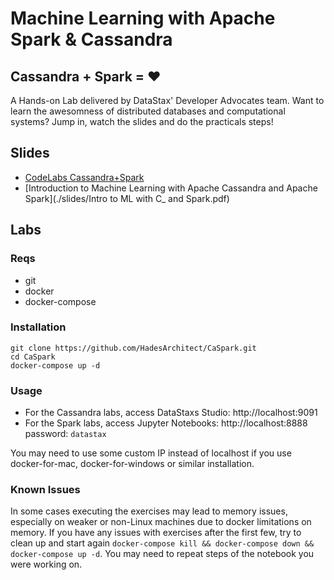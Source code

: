 # Machine Learning with Apache Spark & Cassandra
## Cassandra + Spark = ❤️ 

A Hands-on Lab delivered by DataStax' Developer Advocates team. Want to learn the awesomness of distributed databases and computational systems? Jump in, watch the slides and do the practicals steps!

## Slides

* [CodeLabs Cassandra+Spark](./slides/CodeLabs_Cassandra.pdf)
* [Introduction to Machine Learning with Apache Cassandra and Apache Spark](./slides/Intro to ML with C_ and Spark.pdf)

## Labs

### Reqs

- git
- docker
- docker-compose

### Installation

```
git clone https://github.com/HadesArchitect/CaSpark.git
cd CaSpark
docker-compose up -d
```

### Usage

- For the Cassandra labs, access DataStaxs Studio: http://localhost:9091
- For the Spark labs, access Jupyter Notebooks:   http://localhost:8888 password: `datastax`

You may need to use some custom IP instead of localhost if you use docker-for-mac, docker-for-windows or similar installation.

### Known Issues

In some cases executing the exercises may lead to memory issues, especially on weaker or non-Linux machines due to docker limitations on memory. If you have any issues with exercises after the first few, try to clean up and start again `docker-compose kill && docker-compose down && docker-compose up -d`. You may need to repeat steps of the notebook you were working on.
